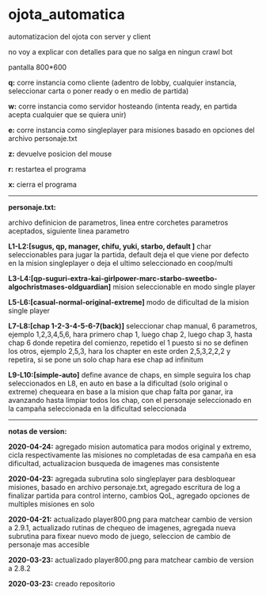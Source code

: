 # ojota_automatica
automatizacion del ojota con server y client

no voy a explicar con detalles para que no salga en ningun crawl bot

pantalla 800*600

**q:** corre instancia como cliente (adentro de lobby, cualquier instancia, seleccionar carta o poner ready o en medio de partida)

**w:** corre instancia como servidor hosteando (intenta ready, en partida acepta cualquier que se quiera unir)

**e:** corre instancia como singleplayer para misiones basado en opciones del archivo personaje.txt

**z:** devuelve posicion del mouse

**r:** restartea el programa

**x:** cierra el programa

---

**personaje.txt:**

archivo definicion de parametros, linea entre corchetes parametros aceptados, siguiente linea parametro

**L1-L2:[sugus, qp, manager, chifu, yuki, starbo, default ]** char seleccionables para jugar la partida, default deja el que viene por defecto en la mision singleplayer o deja el ultimo seleccionado en coop/multi

**L3-L4:[qp-suguri-extra-kai-girlpower-marc-starbo-sweetbo-algochristmases-oldguardian]** mision seleccionable en modo single player

**L5-L6:[casual-normal-original-extreme]** modo de dificultad de la mision single player

**L7-L8:[chap 1-2-3-4-5-6-7(back)]** seleccionar chap manual, 6 parametros, ejemplo 1,2,3,4,5,6, hara primero chap 1, luego chap 2, luego chap 3, hasta chap 6 donde repetira del comienzo, repetido el 1 puesto si no se definen los otros, ejemplo 2,5,3, hara los chapter en este orden 2,5,3,2,2,2 y repetira, si se pone un solo chap hara ese chap ad infinitum

**L9-L10:[simple-auto]** define avance de chaps, en simple seguira los chap seleccionados en L8, en auto en base a la dificultad (solo original o extreme) chequeara en base a la mision que chap falta por ganar, ira avanzando hasta limpiar todos los chap, con el personaje seleccionado en la campaña seleccionada en la dificultad seleccionada

---

**notas de version:**

**2020-04-24:** agregado mision automatica para modos original y extremo, cicla respectivamente las misiones no completadas de esa campaña en esa dificultad, actualizacion busqueda de imagenes mas consistente

**2020-04-23:** agregada subrutina solo singleplayer para desbloquear misiones, basado en archivo personaje.txt, agregado escritura de log a finalizar partida para control interno, cambios QoL, agregado opciones de multiples misiones en solo

**2020-04-21:** actualizado player800.png para matchear cambio de version a 2.9.1, actualizado rutinas de chequeo de imagenes, agregada nueva subrutina para fixear nuevo modo de juego, seleccion de cambio de personaje mas accesible

**2020-03-23:** actualizado player800.png para matchear cambio de version a 2.8.2

**2020-03-23:** creado repositorio
